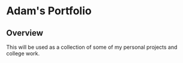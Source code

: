 # Adam's Portfolio

## Overview
This will be used as a collection of some of my personal projects and college work.
